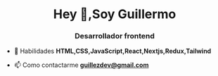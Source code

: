 <h1 align="center">Hey 👋,Soy Guillermo</h1>
<h3 align="center">Desarrollador frontend</h3>

- 💬 Habilidades **HTML,CSS,JavaScript,React,Nextjs,Redux,Tailwind**

- 📫 Como contactarme **guillezdev@gmail.com**
